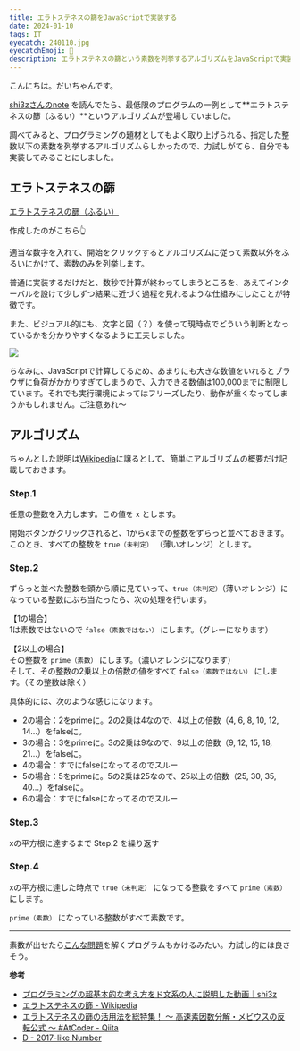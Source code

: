 ```yaml
---
title: エラトステネスの篩をJavaScriptで実装する
date: 2024-01-10
tags: IT
eyecatch: 240110.jpg
eyecatchEmoji: 🗽
description: エラトステネスの篩という素数を列挙するアルゴリズムをJavaScriptで実装してみました
---
```


こんにちは。だいちゃんです。

[shi3zさんのnote](https://note.com/shi3zblog/n/n896f8b0a2055) を読んでたら、最低限のプログラムの一例として**エラトステネスの篩（ふるい）**というアルゴリズムが登場していました。

調べてみると、プログラミングの題材としてもよく取り上げられる、指定した整数以下の素数を列挙するアルゴリズムらしかったので、力試しがてら、自分でも実装してみることにしました。

## エラトステネスの篩

[エラトステネスの篩（ふるい）](https://play.udcxx.me/24-eratosthenes/)

作成したのがこちら👆

適当な数字を入れて、開始をクリックするとアルゴリズムに従って素数以外をふるいにかけて、素数のみを列挙します。

普通に実装するだけだと、数秒で計算が終わってしまうところを、あえてインターバルを設けて少しずつ結果に近づく過程を見れるような仕組みにしたことが特徴です。

また、ビジュアル的にも、文字と図（？）を使って現時点でどういう判断となっているかを分かりやすくなるように工夫しました。

![](/images/240110.jpg)

ちなみに、JavaScriptで計算してるため、あまりにも大きな数値をいれるとブラウザに負荷がかかりすぎてしまうので、入力できる数値は100,000までに制限しています。それでも実行環境によってはフリーズしたり、動作が重くなってしまうかもしれません。ご注意あれ～


## アルゴリズム

ちゃんとした説明は[Wikipedia](https://ja.wikipedia.org/wiki/%E3%82%A8%E3%83%A9%E3%83%88%E3%82%B9%E3%83%86%E3%83%8D%E3%82%B9%E3%81%AE%E7%AF%A9)に譲るとして、簡単にアルゴリズムの概要だけ記載しておきます。

### Step.1 

任意の整数を入力します。この値を `x` とします。

開始ボタンがクリックされると、1からxまでの整数をずらっと並べておきます。このとき、すべての整数を `true（未判定）` （薄いオレンジ）とします。

### Step.2

ずらっと並べた整数を頭から順に見ていって、`true（未判定）`（薄いオレンジ）になっている整数にぶち当たったら、次の処理を行います。

【1の場合】   
1は素数ではないので `false（素数ではない）` にします。（グレーになります）

【2以上の場合】    
その整数を `prime（素数）` にします。（濃いオレンジになります）    
そして、その整数の2乗以上の倍数の値をすべて `false（素数ではない）` にします。（その整数は除く）

具体的には、次のような感じになります。

* 2の場合：2をprimeに。2の2乗は4なので、4以上の倍数（4, 6, 8, 10, 12, 14...）をfalseに。
* 3の場合：3をprimeに。3の2乗は9なので、9以上の倍数（9, 12, 15, 18, 21...）をfalseに。
* 4の場合：すでにfalseになってるのでスルー
* 5の場合：5をprimeに。5の2乗は25なので、25以上の倍数（25, 30, 35, 40...）をfalseに。
* 6の場合：すでにfalseになってるのでスルー

### Step.3

xの平方根に達するまで Step.2 を繰り返す

### Step.4

xの平方根に達した時点で `true（未判定）` になってる整数をすべて `prime（素数）` にします。

`prime（素数）` になっている整数がすべて素数です。

---

素数が出せたら[こんな問題](https://atcoder.jp/contests/abc084/tasks/abc084_d)を解くプログラムもかけるみたい。力試し的には良さそう。

**参考**

* [プログラミングの超基本的な考え方をド文系の人に説明した動画｜shi3z](https://note.com/shi3zblog/n/n896f8b0a2055)
* [エラトステネスの篩 - Wikipedia](https://ja.wikipedia.org/wiki/%E3%82%A8%E3%83%A9%E3%83%88%E3%82%B9%E3%83%86%E3%83%8D%E3%82%B9%E3%81%AE%E7%AF%A9)
* [エラトステネスの篩の活用法を総特集！ 〜 高速素因数分解・メビウスの反転公式 〜 #AtCoder - Qiita](https://qiita.com/drken/items/3beb679e54266f20ab63#%E3%81%9D%E3%81%AE%E4%BB%96%E3%81%AE%E4%BE%8B%E9%A1%8C)
* [D - 2017-like Number](https://atcoder.jp/contests/abc084/tasks/abc084_d)
